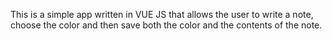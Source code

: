 This is a simple app written in VUE JS that allows the user to write a note, choose the color and then save both the color and the contents of the note.
